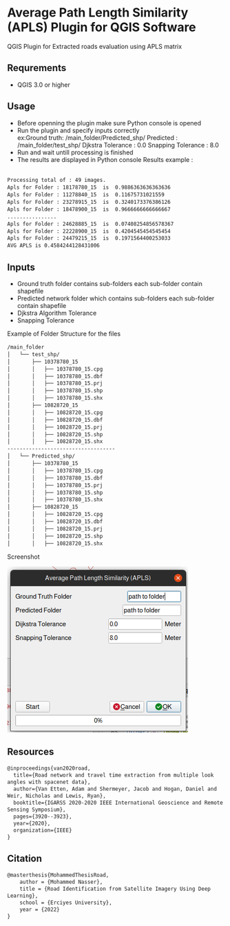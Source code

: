# Average Path Length Similarity (APLS) Plugin for QGIS Software


QGIS Plugin for Extracted roads evaluation using APLS matrix 

## Requrements 
- QGIS 3.0 or higher

## Usage
- Before openning the plugin make sure Python console is opened
- Run the plugin and specify inputs correctly  
        ex:Ground truth: /main_folder/Predicted_shp/
            Predicted : /main_folder/test_shp/
            Djkstra Tolerance : 0.0
            Snapping Tolerance : 8.0
- Run and wait untill processing is finished
- The results are displayed in Python console
Results example :
```sh

Processing total of : 49 images.
Apls for Folder : 18178780_15  is  0.9886363636363636
Apls for Folder : 11278840_15  is  0.11675731021559
Apls for Folder : 23278915_15  is  0.3240173376386126
Apls for Folder : 18478900_15  is  0.9666666666666667
................
Apls for Folder : 24628885_15  is  0.07408254856578367
Apls for Folder : 22228900_15  is  0.4204545454545454
Apls for Folder : 24479215_15  is  0.1971564400253033
AVG APLS is 0.4584244128431006
```

## Inputs 

- Ground truth folder contains sub-folders each sub-folder contain shapefile
- Predicted network folder which contains sub-folders each sub-folder contain shapefile
- Djkstra Algorithm Tolerance
- Snapping Tolerance

Example of Folder Structure for the files 
```sh
/main_folder
│   └── test_shp/
│       ├── 10378780_15
│       │   ├── 10378780_15.cpg
│       │   ├── 10378780_15.dbf
│       │   ├── 10378780_15.prj
│       │   ├── 10378780_15.shp
│       │   ├── 10378780_15.shx
│       ├── 10828720_15
│       │   ├── 10828720_15.cpg
│       │   ├── 10828720_15.dbf
│       │   ├── 10828720_15.prj
│       │   ├── 10828720_15.shp
│       │   ├── 10828720_15.shx
-----------------------------------
│   └── Predicted_shp/
│       ├── 10378780_15
│       │   ├── 10378780_15.cpg
│       │   ├── 10378780_15.dbf
│       │   ├── 10378780_15.prj
│       │   ├── 10378780_15.shp
│       │   ├── 10378780_15.shx
│       ├── 10828720_15
│       │   ├── 10828720_15.cpg
│       │   ├── 10828720_15.dbf
│       │   ├── 10828720_15.prj
│       │   ├── 10828720_15.shp
│       │   ├── 10828720_15.shx

```
Screenshot

![alt text](https://github.com/momaabna/APLS_Plugin/raw/main/images/apls.png)


## Resources 
```
@inproceedings{van2020road,
  title={Road network and travel time extraction from multiple look angles with spacenet data},
  author={Van Etten, Adam and Shermeyer, Jacob and Hogan, Daniel and Weir, Nicholas and Lewis, Ryan},
  booktitle={IGARSS 2020-2020 IEEE International Geoscience and Remote Sensing Symposium},
  pages={3920--3923},
  year={2020},
  organization={IEEE}
}

```
## Citation
```
@masterthesis{MohammedThesisRoad,
    author = {Mohammed Nasser},
    title = {Road Identification from Satellite Imagery Using Deep Learning},
    school = {Erciyes University},
    year = {2022}
}
```
